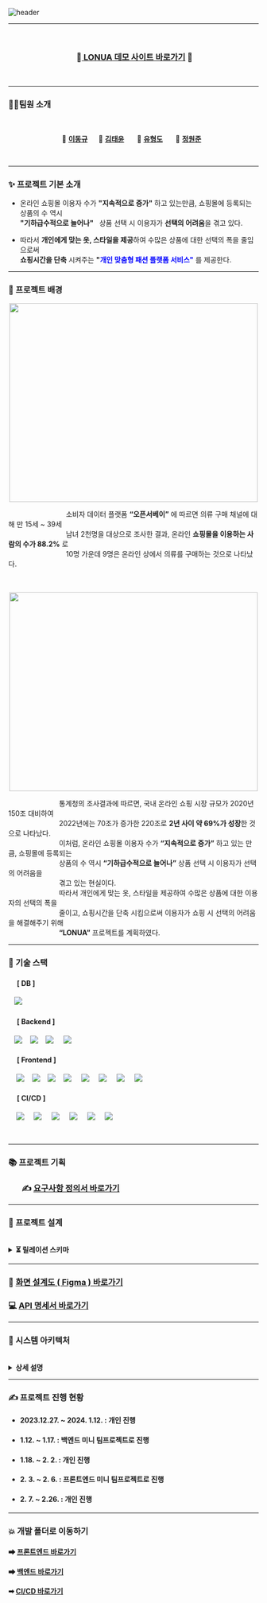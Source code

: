 ![header](https://capsule-render.vercel.app/api?type=Waving&color=F7BE81&height=250&section=header&text=👕LONUA👕&desc=All%20For%20Individual%20Customized%20Fashion&descSize=20&descAlign=50&descAlignY=70&fontSize=100&animation=fadeIn&fontColor=B404AE)

---
<br>
<div align="center">

 ### &nbsp;👔[ LONUA 데모 사이트 바로가기](http://www.lonuamall.kro.kr) 👔

</div>

<br>

---

### 🤼‍♂️팀원 소개

<br>
<div align="center">

 🐻 **[이동규](https://github.com/PTCman)**&nbsp;　 🦁 **[김태윤](https://github.com/thanks9807)** &nbsp;　 🐶 **[유형도](https://github.com/hyungdoyou)** &nbsp;　 🐯 **[정원준](https://github.com/Wonjunmar)** &nbsp;

</div>
<br>

---

### ✨ 프로젝트 기본 소개

- 온라인 쇼핑몰 이용자 수가 **"지속적으로 증가"** 하고 있는만큼, 쇼핑몰에 등록되는 상품의 수 역시  
  **"기하급수적으로 늘어나"** &nbsp;&nbsp;상품 선택 시 이용자가 **선택의 어려움**을 겪고 있다.


- 따라서 **개인에게 맞는 옷, 스타일을 제공**하여 수많은 상품에 대한 선택의 폭을 줄임으로써  
  **쇼핑시간을 단축** 시켜주는 **"<span style="color:blue">개인 맞춤형 패션 플랫폼 서비스"</span>** 를 제공한다.

---

### 🧐 프로젝트 배경

<p align="center"><img src="https://github.com/hyungdoyou/be02-pre-personalproject-lonua/assets/148875644/3a553c3a-81fa-4d0d-a6b4-49ad1e57628c" width=500, height=400></p>

&nbsp;　　　　　　　　소비자 데이터 플랫폼 **“오픈서베이”** 에 따르면 의류 구매 채널에 대해 만 15세 ~ 39세<br>
&nbsp;　　　　　　　　남녀 2천명을 대상으로 조사한 결과, 온라인 **쇼핑몰을 이용하는 사람의 수가 88.2%** 로<br>
&nbsp;　　　　　　　　10명 가운데 9명은 온라인 상에서 의류를 구매하는 것으로 나타났다.
<br>
<br><br>

<p align="center"><img src="https://github.com/beyond-sw-camp/be02-2nd-developer_passion-fashion/assets/148875644/478249f3-96d2-48cd-9f63-09308353e9c1"  width=500, height=400></p>


&nbsp;　　　　　　　통계청의 조사결과에 따르면, 국내 온라인 쇼핑 시장 규모가 2020년 150조 대비하여 <br>
&nbsp;　　　　　　　2022년에는 70조가 증가한 220조로 **2년 사이 약 69%가 성장**한 것으로 나타났다. <br> 
&nbsp;　　　　　　　이처럼, 온라인 쇼핑몰 이용자 수가 **“지속적으로 증가”** 하고 있는 만큼, 쇼핑몰에 등록되는 <br>
&nbsp;　　　　　　　상품의 수 역시 **“기하급수적으로 늘어나”** 상품 선택 시 이용자가 선택의 어려움을 <br>
&nbsp;　　　　　　　겪고 있는 현실이다. <br>
&nbsp;　　　　　　　따라서 개인에게 맞는 옷, 스타일을 제공하여 수많은 상품에 대한 이용자의 선택의 폭을<br> 
&nbsp;　　　　　　　줄이고, 쇼핑시간을 단축 시킴으로써 이용자가 쇼핑 시 선택의 어려움을 해결해주기 위해<br> 
&nbsp;　　　　　　　**“LONUA”** 프로젝트를 계획하였다. 

---

### 📌 기술 스택

#### &nbsp;　[ DB ]

&nbsp;&nbsp;&nbsp;<img src="https://img.shields.io/badge/MySQL InnoDB-4479A1?style=flat&logo=MySQL&logoColor=white"/></a>

#### &nbsp;　[ Backend ]

&nbsp;&nbsp;&nbsp;<img src="https://img.shields.io/badge/Spring Boot-6DB33F?style=flat&logo=springBoot&logoColor=white&color=green"/></a></a>
&nbsp;&nbsp;&nbsp;<img src="https://img.shields.io/badge/Spring Security-6DB33F?style=flat&logo=springsecurity&logoColor=white&color=darkgreen"/></a></a>
&nbsp;&nbsp;&nbsp;<img src="https://img.shields.io/badge/Amazon AWS-232F3E?style=flat&logo=AmazonAWS&logoColor=black&color=orange"/></a></a>
&nbsp;&nbsp;&nbsp;&nbsp;<img src="https://img.shields.io/badge/Amazon S3-569A31?style=flat&logo=Amazon S3&logoColor=white&color=red"/></a></a>

#### &nbsp;　[ Frontend ]

&nbsp;&nbsp;&nbsp;&nbsp;<img src="https://img.shields.io/badge/HTML5-E34F26?style=flat&logo=HTML5&logoColor=white">&nbsp;&nbsp;&nbsp;&nbsp;<img src="https://img.shields.io/badge/CSS-1572B6?style=flat&logo=CSS3&logoColor=white&color=darkblue">&nbsp;&nbsp;&nbsp;&nbsp;<img src="https://img.shields.io/badge/JavaScript-F7DF1E?style=flat&logo=JavaScript&logoColor=black">&nbsp;&nbsp;&nbsp;&nbsp;<img src="https://img.shields.io/badge/Vue-FC08D?style=flat&logo=Vue.js&logoColor=black&color=lightgreen">
&nbsp;&nbsp;&nbsp;&nbsp;<img src="https://img.shields.io/badge/nginx-%23009639.svg?style=flat&logo=nginx&logoColor=white"></a>
&nbsp;&nbsp;&nbsp;&nbsp;<img src="https://img.shields.io/badge/Pinia-0285C9?style=flat&color=dark"></a></a>
&nbsp;&nbsp;&nbsp;&nbsp;<img src="https://img.shields.io/badge/Amazon AWS-232F3E?style=flat&logo=AmazonAWS&logoColor=black&color=orange"/></a></a>
&nbsp;&nbsp;&nbsp;&nbsp;<img src="https://img.shields.io/badge/Amazon S3-569A31?style=flat&logo=Amazon S3&logoColor=white&color=red"/></a></a>

#### &nbsp;　[ CI/CD ]

&nbsp;&nbsp;&nbsp;&nbsp;<img src="https://img.shields.io/badge/GitHub-181717?style=flat&logo=GitHub&logoColor=white&color=black"></a></a>
&nbsp;&nbsp;&nbsp;&nbsp;<img src="https://img.shields.io/badge/Git-F05032?style=flat&logo=Git&logoColor=white&color=ffa500"></a></a>
&nbsp;&nbsp;&nbsp;&nbsp;<img src="https://img.shields.io/badge/Jenkins-D24939?style=flat&logo=jenkins&logoColor=white"/></a></a>
&nbsp;&nbsp;&nbsp;&nbsp;<img src="https://img.shields.io/badge/Docker-2496ED?style=flat&logo=Docker&logoColor=black&color=blue"/></a></a>
&nbsp;&nbsp;&nbsp;&nbsp;<img src="https://img.shields.io/badge/Kubernetes-326CE5?style=flat&logo=Kubernetes&logoColor=blue&color=skyblue"/></a></a>
&nbsp;&nbsp;&nbsp;&nbsp;<img src="https://img.shields.io/badge/Slack-4A154B?style=flat&logo=Slack&logoColor=yellow&color=purple"/></a></a>

<br>

---

### 📚 프로젝트 기획

### &nbsp;&nbsp;&nbsp;&nbsp;&nbsp;&nbsp; ✍ [요구사항 정의서 바로가기](https://docs.google.com/spreadsheets/d/1Nd-ynajTURSO0YTQONnNcPaXUq9pdHJr4mDEV2tIZ-c/edit#gid=0)


---

### 📜 프로젝트 설계

<br>

  <details>
    <summary><b>⏳ 릴레이션 스키마</b></summary></br>
        <img src="https://github.com/beyond-sw-camp/be02-2nd-developer_passion-fashion/assets/148875644/602c77af-fb0d-414d-afec-00ba7ba38dcd">
  </details>


---
### 🌈 [화면 설계도 ( Figma ) 바로가기](https://www.figma.com/file/y0feF1Z0msfu71CPTd7Xaj/LONUA-FIGMA?type=design&node-id=0-1&mode=design)

### 💻 [API 명세서 바로가기](https://wobbly-armadillo-60c.notion.site/LONUA-2d18351d8b904299a92793b83f78b500)

---

### 🚀 시스템 아키텍처

<br>

<details>
<summary><b>상세 설명</b></summary>

<br>

<img src="https://github.com/beyond-sw-camp/be02-2nd-developer_passion-fashion/assets/148875644/777cf7e3-5842-49db-9a3a-1f9fee44ae6c">

<br>
<br>

> **아키텍처 설명**

- [ Nginx ] : User 로부터의 요청에 대한 서비스 진입점의 역할을 한다.

- [ 벡엔드 서버 ] : Spring boot로 개발되었으며, 레이어드 아키텍처를 적용하여 개발하였다.

&nbsp;　　　➡ 벡엔드 서버에서는 "Spring Security" 를 이용하여 헤더에 포함된 JWT 토큰을 통해 사용자의 권한을 

&nbsp;&nbsp;　　　　확인 후 서비스 이용을 허가해준다.

&nbsp;　　　➡ 백엔드 서버는 데이터 처리를 위해 DB 서버 (MySQL) 에 접근할 시 JPA를 사용하며, 

&nbsp;&nbsp;　　　　SELECT 요청은 QueryDSL 를 사용하여 N+1 문제를 해결하였다.

- [ DB 서버 ] : MySQL을 Master Slave 이중화로 구성하였다.

&nbsp;　　　➡ 부하분산을 위해 Read요청은 Slave 서버에게, Write 요청은 Master에게 전달한다.

- [ AWS S3 ] : 상품, 상품 설명, 브랜드, 리뷰 이미지를 저장하고, DB에는 각각 저장된 이미지의 URL를 저장한다. 

&nbsp;　　　➡ 이미지를 요청하면 이미지가 저장된 URL을 반환하고, S3에서 이미지를 불러온다.

</details>

---

### ✍ 프로젝트 진행 현황

- #### 2023.12.27. ~ 2024. 1.12. : 개인 진행
- #### 1.12. ~ 1.17. : 백엔드 미니 팀프로젝트로 진행
- #### 1.18. ~ 2. 2. : 개인 진행
- #### 2. 3. ~ 2. 6. : 프론트엔드 미니 팀프로젝트로 진행
- #### 2. 7. ~ 2.26. : 개인 진행

---

### 💥 개발 폴더로 이동하기

#### ➡ [프론트엔드 바로가기](https://github.com/hyungdoyou/LONUA_Project/tree/main/frontend)

#### ➡ [백엔드 바로가기](https://github.com/hyungdoyou/LONUA_Project/tree/main/backend)

#### ➡ [CI/CD 바로가기](https://github.com/hyungdoyou/LONUA_Project/tree/main/cicd)
